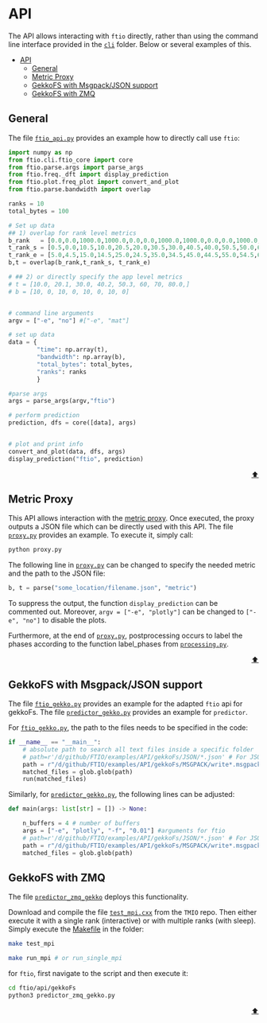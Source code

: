 # API

The API allows interacting with `ftio` directly, rather than using the command line interface provided in the [`cli`](/ftio/cli/) folder.
Below or several examples of this.

- [API](#api)
	- [General](#general)
	- [Metric Proxy](#metric-proxy)
	- [GekkoFS with Msgpack/JSON support](#gekkofs-with-msgpackjson-support)
	- [GekkoFS with ZMQ](#gekkofs-with-zmq)

## General

The file [`ftio_api.py`](/examples/API/test_api.py) provides an example how to directly call use `ftio`:

```python
import numpy as np
from ftio.cli.ftio_core import core
from ftio.parse.args import parse_args
from ftio.freq._dft import display_prediction
from ftio.plot.freq_plot import convert_and_plot
from ftio.parse.bandwidth import overlap

ranks = 10
total_bytes = 100

# Set up data
## 1) overlap for rank level metrics
b_rank   = [0.0,0.0,1000.0,1000.0,0.0,0.0,1000.0,1000.0,0.0,0.0,1000.0,1000.0,0.0,0.0]
t_rank_s = [0.5,0.0,10.5,10.0,20.5,20.0,30.5,30.0,40.5,40.0,50.5,50.0,60.5,60]
t_rank_e = [5.0,4.5,15.0,14.5,25.0,24.5,35.0,34.5,45.0,44.5,55.0,54.5,65.0,64.5]
b,t = overlap(b_rank,t_rank_s, t_rank_e)

# ## 2) or directly specify the app level metrics
# t = [10.0, 20.1, 30.0, 40.2, 50.3, 60, 70, 80.0,]
# b = [10, 0, 10, 0, 10, 0, 10, 0]


# command line arguments
argv = ["-e", "no"] #["-e", "mat"]

# set up data
data = {
        "time": np.array(t),
        "bandwidth": np.array(b),
        "total_bytes": total_bytes,
        "ranks": ranks 
        }

#parse args
args = parse_args(argv,"ftio")

# perform prediction
prediction, dfs = core([data], args)


# plot and print info
convert_and_plot(data, dfs, args)
display_prediction("ftio", prediction)
```



<p align="right"><a href="#api">⬆</a></p>

## Metric Proxy

This API allows interaction with the [metric proxy](https://github.com/besnardjb/proxy_v2). Once executed, the proxy outputs a JSON file which can be directly used with this API.
The file [`proxy.py`](/ftio/api/metric_proxy/proxy.py) provides an example. To execute it, simply call:

```sh
python proxy.py
```

The following line in [`proxy.py`](/ftio/api/metric_proxy/proxy.py) can be changed to specify the needed metric and the path to the JSON file:

```py
b, t = parse("some_location/filename.json", "metric")
```

To suppress the output, the function `display_prediction` can be commented out. Moreover, `argv = ["-e", "plotly"]` can be changed to `["-e", "no"]` to disable the plots.

Furthermore, at the end of [`proxy.py`](/ftio/api/metric_proxy/proxy.py), postprocessing occurs to label the phases according to the function label_phases from [`processing.py`](/ftio/post/processing.py).

<p align="right"><a href="#api">⬆</a></p>

## GekkoFS with Msgpack/JSON support

The file [`ftio_gekko.py`](/ftio/api/gekkoFs/ftio_gekko.py) provides an example for the adapted `ftio` api for gekkoFs.
The file [`predictor_gekko.py`](/ftio/api/gekkoFs/predictor_gekko.py) provides an example for `predictor`.

For [`ftio_gekko.py`](/ftio/api/gekkoFs/ftio_gekko.py), the path to the files needs to be specified in the code:

```python
if __name__ == "__main__":
    # absolute path to search all text files inside a specific folder
    # path=r'/d/github/FTIO/examples/API/gekkoFs/JSON/*.json' # For JSON
    path = r"/d/github/FTIO/examples/API/gekkoFs/MSGPACK/write*.msgpack"  # For MSGPCK
    matched_files = glob.glob(path)
    run(matched_files)
```

Similarly, for [`predictor_gekko.py`](/ftio/api/gekkoFs/predictor_gekko.py), the following lines can be adjusted:

```python
def main(args: list[str] = []) -> None:

    n_buffers = 4 # number of buffers 
    args = ["-e", "plotly", "-f", "0.01"] #arguments for ftio
    # path=r'/d/github/FTIO/examples/API/gekkoFs/JSON/*.json' # For JSON
    path = r"/d/github/FTIO/examples/API/gekkoFs/MSGPACK/write*.msgpack"  # For MSGPCK
    matched_files = glob.glob(path)
```

## GekkoFS with ZMQ

The file [`predictor_zmq_gekko`](https://github.com/tuda-parallel/FTIO/blob/main/ftio/api/gekkoFs/predictor_gekko_zmq.py) deploys this functionality. 

Download and compile the file [`test_mpi.cxx`](https://github.com/tuda-parallel/TMIO/blob/main/test/zmq/test_mpi.cxx) from the `TMIO` repo. Then either execute it with a single rank (interactive) or with multiple ranks (with sleep). Simply execute the [Makefile](https://github.com/tuda-parallel/TMIO/blob/main/test/zmq) in the folder:

```sh
make test_mpi

make run_mpi # or run_single_mpi
```

for `ftio`, first navigate to the script and then execute it:

```sh
cd ftio/api/gekkoFs
python3 predictor_zmq_gekko.py 
```

<p align="right"><a href="#api">⬆</a></p>

